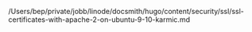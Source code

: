 /Users/bep/private/jobb/linode/docsmith/hugo/content/security/ssl/ssl-certificates-with-apache-2-on-ubuntu-9-10-karmic.md